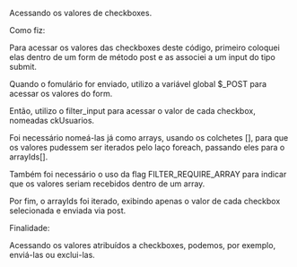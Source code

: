 Acessando os valores de checkboxes.

Como fiz:

Para acessar os valores das checkboxes deste código, primeiro coloquei elas dentro de um form de método post e as associei a um input do tipo submit.

Quando o fomulário for enviado, utilizo a variável global $_POST para acessar os valores do form.

Então, utilizo o filter_input para acessar o valor de cada checkbox, nomeadas ckUsuarios.

Foi necessário nomeá-las já como arrays, usando os colchetes [], para que os valores pudessem ser iterados pelo laço foreach, passando eles para o arrayIds[].

Também foi necessário o uso da flag FILTER_REQUIRE_ARRAY para indicar que os valores seriam recebidos dentro de um array.

Por fim, o arrayIds foi iterado, exibindo apenas o valor de cada checkbox selecionada e enviada via post.

Finalidade:

Acessando os valores atribuídos a checkboxes, podemos, por exemplo, enviá-las ou exclui-las.